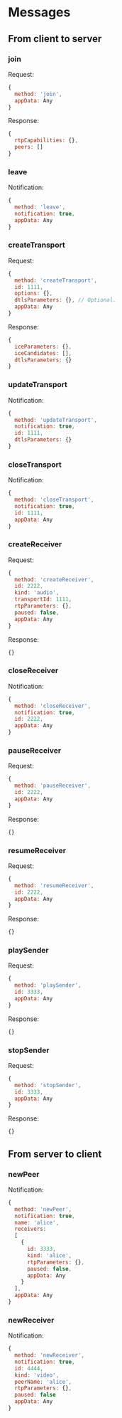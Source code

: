 # Messages


## From client to server


### join

Request:

```js
{
  method: 'join',
  appData: Any
}
```

Response:

```js
{
  rtpCapabilities: {},
  peers: []
}
```


### leave

Notification:

```js
{
  method: 'leave',
  notification: true,
  appData: Any
}
```


### createTransport

Request:

```js
{
  method: 'createTransport',
  id: 1111,
  options: {},
  dtlsParameters: {}, // Optional.
  appData: Any
}
```

Response:

```js
{
  iceParameters: {},
  iceCandidates: [],
  dtlsParameters: {}
}
```


### updateTransport

Notification:

```js
{
  method: 'updateTransport',
  notification: true,
  id: 1111,
  dtlsParameters: {}
}
```


### closeTransport

Notification:

```js
{
  method: 'closeTransport',
  notification: true,
  id: 1111,
  appData: Any
}
```


### createReceiver

Request:

```js
{
  method: 'createReceiver',
  id: 2222,
  kind: 'audio',
  transportId: 1111,
  rtpParameters: {},
  paused: false,
  appData: Any
}
```

Response:

```js
{}
```


### closeReceiver

Notification:

```js
{
  method: 'closeReceiver',
  notification: true,
  id: 2222,
  appData: Any
}
```


### pauseReceiver

Request:

```js
{
  method: 'pauseReceiver',
  id: 2222,
  appData: Any
}
```

Response:

```js
{}
```


### resumeReceiver

Request:

```js
{
  method: 'resumeReceiver',
  id: 2222,
  appData: Any
}
```

Response:

```js
{}
```


### playSender

Request:

```js
{
  method: 'playSender',
  id: 3333,
  appData: Any
}
```

Response:

```js
{}
```


### stopSender

Request:

```js
{
  method: 'stopSender',
  id: 3333,
  appData: Any
}
```

Response:

```js
{}
```


## From server to client


### newPeer

Notification:

```js
{
  method: 'newPeer',
  notification: true,
  name: 'alice',
  receivers:
  [
    {
      id: 3333,
      kind: 'alice',
      rtpParameters: {},
      paused: false,
      appData: Any
    }
  ],
  appData: Any
}
```


### newReceiver

Notification:

```js
{
  method: 'newReceiver',
  notification: true,
  id: 4444,
  kind: 'video',
  peerName: 'alice',
  rtpParameters: {},
  paused: false
  appData: Any
}
```
